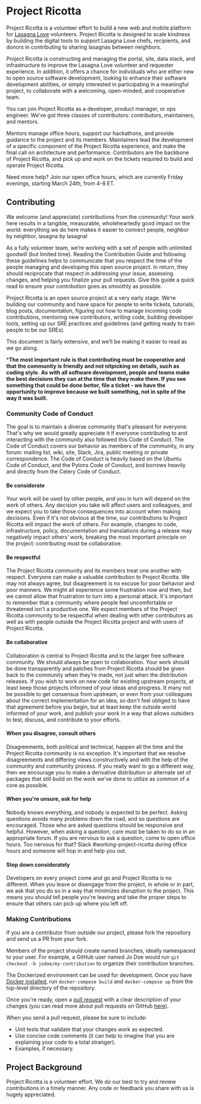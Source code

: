 # Project Ricotta

Project Ricotta is a volunteer effort to build a new web and mobile platform for [Lasagna Love](https://www.lasagnalove.org) volunteers. Project Ricotta is designed to scale kindness by building the digital tools to support Lasagna Love chefs, recipients, and donors in contributing to sharing lasagnas between neighbors.

Project Ricotta is constructing and managing the portal, site, data stack, and infrastructure to improve the Lasagna Love volunteer and requester experience.
In addition, it offers a chance for individuals who are either new to open source software development, looking to enhance their software development abilities, or simply interested in participating in a meaningful project, to collaborate with a welcoming, open-minded, and cooperative team.

You can join Project Ricotta as a developer, product manager, or ops engineer. We’ve got three classes of contributors: contributors, maintainers, and mentors.

Mentors manage office hours, support our hackathons, and provide guidance to the project and its members. Maintainers lead the development of a specific component of the Project Ricotta experience, and make the final call on architecture and performance. Contributors are the backbone of Project Ricotta, and pick up and work on the tickets required to build and operate Project Ricotta.

Need more help? Join our open office hours, which are currently Friday evenings, starting March 24th, from 4-8 ET.

## Contributing

We welcome (and appreciate) contributions from the community! Your work here results in a tangible, measurable, wholeheartedly good impact on the world: everything we do here makes it easier to connect people, neighbor by neighbor, lasagna by lasagna!

As a fully volunteer team, we’re working with a set of people with unlimited goodwill (but limited time). Reading the Contribution Guide and following these guidelines helps to communicate that you respect the time of the people managing and developing this open source project.
In return, they should reciprocate that respect in addressing your issue, assessing changes, and helping you finalize your pull requests. Give this guide a quick read to ensure your contribution goes as smoothly as possible.

Project Ricotta is an open source project at a very early stage. We’re building our community and have space for people to write tickets, tutorials, blog posts, documentation, figuring out how to manage incoming code contributions, mentoring new contributors, writing code, building developer tools, setting up our SRE practices and guidelines (and getting ready to train people to be our SREs).

This document is fairly extensive, and we’ll be making it easier to read as we go along.

***The most important rule is that contributing must be cooperative and that the community is friendly and not nitpicking on details, such as coding style.**
**As with all software development, people and teams make the best decisions they can at the time that they make them. If you see something that could be done better, file a ticket - we have the opportunity to improve because we built something, not in spite of the way it was built.**

### Community Code of Conduct

The goal is to maintain a diverse community that's pleasant for everyone. That's why we would greatly appreciate it if everyone contributing to and interacting with the community also followed this Code of Conduct.
The Code of Conduct covers our behavior as members of the community, in any forum: mailing list, wiki, site, Slack, Jira, public meeting or private correspondence. The Code of Conduct is heavily based on the Ubuntu Code of Conduct, and the Pylons Code of Conduct, and borrows heavily and directly from the Celery Code of Conduct.

#### Be considerate

Your work will be used by other people, and you in turn will depend on the work of others. Any decision you take will affect users and colleagues, and we expect you to take those consequences into account when making decisions.
Even if it's not obvious at the time, our contributions to Project Ricotta will impact the work of others. For example, changes to code, infrastructure, policy, documentation and translations during a release may negatively impact others' work, breaking the most important principle on the project: contributing must be collaborative.

#### Be respectful

The Project Ricotta community and its members treat one another with respect. Everyone can make a valuable contribution to Project Ricotta. We may not always agree, but disagreement is no excuse for poor behavior and poor manners. We might all experience some frustration now and then, but we cannot allow that frustration to turn into a personal attack.
It's important to remember that a community where people feel uncomfortable or threatened isn't a productive one. We expect members of the Project Ricotta community to be respectful when dealing with other contributors as well as with people outside the Project Ricotta project and with users of Project Ricotta.

#### Be collaborative

Collaboration is central to Project Ricotta and to the larger free software community. We should always be open to collaboration.
Your work should be done transparently and patches from Project Ricotta should be given back to the community when they're made, not just when the distribution releases. If you wish to work on new code for existing upstream projects, at least keep those projects informed of your ideas and progress.
It many not be possible to get consensus from upstream, or even from your colleagues about the correct implementation for an idea, so don't feel obliged to have that agreement before you begin, but at least keep the outside world informed of your work, and publish your work in a way that allows outsiders to test, discuss, and contribute to your efforts.

#### When you disagree, consult others

Disagreements, both political and technical, happen all the time and the Project Ricotta community is no exception. It's important that we resolve disagreements and differing views constructively and with the help of the community and community process.
If you really want to go a different way, then we encourage you to make a derivative distribution or alternate set of packages that still build on the work we've done to utilize as common of a core as possible.

#### When you're unsure, ask for help

Nobody knows everything, and nobody is expected to be perfect. Asking questions avoids many problems down the road, and so questions are encouraged. Those who are asked questions should be responsive and helpful.
However, when asking a question, care must be taken to do so in an appropriate forum. If you are nervous to ask a question, come to open office hours. Too nervous for that? Slack #working-project-ricotta during office hours and someone will hop in and help you out.

#### Step down considerately

Developers on every project come and go and Project Ricotta is no different. When you leave or disengage from the project, in whole or in part, we ask that you do so in a way that minimizes disruption to the project. This means you should tell people you're leaving and take the proper steps to ensure that others can pick up where you left off.

### Making Contributions

If you are a contributor from outside our project, please fork the repository and send us a PR from your fork.

Members of the project should create named branches, ideally namespaced to your user. For example, a GitHub user named Jo Doe would run `git checkout -b jodoe/my-contribution` to organize their contribution branches.

The Dockerized environment can be used for development. Once you have [Docker installed](https://www.docker.com/products/docker-desktop/), run `docker-compose build` and `docker-compose up` from the top-level directory of the repository.

Once you're ready, open a [pull request](https://github.com/Lasagna-Love-Portal/project-ricotta/pulls) with a clear description of your changes (you can read more about pull requests on GitHub [here](http://help.github.com/pull-requests/)).

When you send a pull request, please be sure to include:

- Unit tests that validate that your changes work as expected.
- Use concise code comments (it can help to imagine that you are explaining your code to a total stranger).
- Examples, if necessary.

## Project Background

Project Ricotta is a volunteer effort. We do our best to try and review contributions in a timely manner. Any code or feedback you share with us is hugely appreciated.
